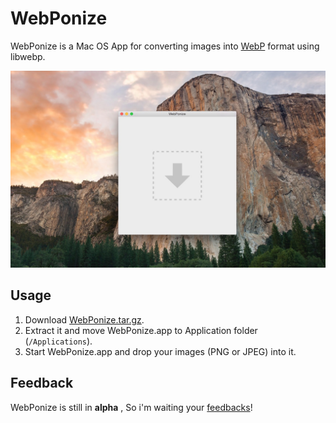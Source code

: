 
# WebPonize

WebPonize is a Mac OS App for converting images into [WebP](https://developers.google.com/speed/webp/) format using libwebp.

![](webponize.jpg)

## Usage

1. Download [WebPonize.tar.gz](http://bit.ly/webponize).
2. Extract it and move WebPonize.app to Application folder (`/Applications`).
3. Start WebPonize.app and drop your images (PNG or JPEG) into it.

## Feedback

WebPonize is still in **alpha** , So i'm waiting your [feedbacks](https://github.com/1000ch/webponize/issues/new)!
